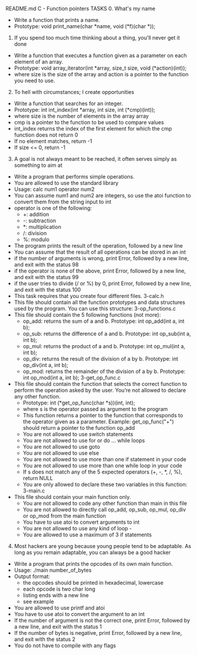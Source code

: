 README.md
C - Function pointers
TASKS
0. What's my name
* Write a function that prints a name.
* Prototype: void print_name(char *name, void (*f)(char *));
1. If you spend too much time thinking about a thing, you'll never get it done
* Write a function that executes a function given as a parameter on each element of an array.
* Prototype: void array_iterator(int *array, size_t size, void (*action)(int));
* where size is the size of the array and action is a pointer to the function you need to use.
2. To hell with circumstances; I create opportunities
* Write a function that searches for an integer.
* Prototype: int int_index(int *array, int size, int (*cmp)(int));
* where size is the number of elements in the array array
* cmp is a pointer to the function to be used to compare values
* int_index returns the index of the first element for which the cmp function does not return 0
* If no element matches, return -1
* If size <= 0, return -1
3. A goal is not always meant to be reached, it often serves simply as something to aim at
* Write a program that performs simple operations.
* You are allowed to use the standard library
* Usage: calc num1 operator num2
* You can assume num1 and num2 are integers, so use the atoi function to convert them from the string input to int
* operator is one of the following:
    * +: addition
    * -: subtraction
    * *: multiplication
    * /: division
    * %: modulo
* The program prints the result of the operation, followed by a new line
* You can assume that the result of all operations can be stored in an int
* if the number of arguments is wrong, print Error, followed by a new line, and exit with the status 98
* if the operator is none of the above, print Error, followed by a new line, and exit with the status 99
* if the user tries to divide (/ or %) by 0, print Error, followed by a new line, and exit with the status 100
* This task requires that you create four different files.
3-calc.h
* This file should contain all the function prototypes and data structures used by the program. You can use this structure:
3-op_functions.c
* This file should contain the 5 following functions (not more):
    * op_add: returns the sum of a and b. Prototype: int op_add(int a, int b);
    * op_sub: returns the difference of a and b. Prototype: int op_sub(int a, int b);
    * op_mul: returns the product of a and b. Prototype: int op_mul(int a, int b);
    * op_div: returns the result of the division of a by b. Prototype: int op_div(int a, int b);
    * op_mod: returns the remainder of the division of a by b. Prototype: int op_mod(int a, int b);
3-get_op_func.c
* This file should contain the function that selects the correct function to perform the operation asked by the user. You’re not allowed to declare any other function.
    * Prototype: int (*get_op_func(char *s))(int, int);
    * where s is the operator passed as argument to the program
    * This function returns a pointer to the function that corresponds to the operator given as a parameter. Example: get_op_func("+") should return a pointer to the function op_add
    * You are not allowed to use switch statements
    * You are not allowed to use for or do ... while loops
    * You are not allowed to use goto
    * You are not allowed to use else
    * You are not allowed to use more than one if statement in your code
    * You are not allowed to use more than one while loop in your code
    * If s does not match any of the 5 expected operators (+, -, *, /, %), return NULL
    * You are only allowed to declare these two variables in this function:
3-main.c
* This file should contain your main function only.
    * You are not allowed to code any other function than main in this file
    * You are not allowed to directly call op_add, op_sub, op_mul, op_div or op_mod from the main function
    * You have to use atoi to convert arguments to int
    * You are not allowed to use any kind of loop -
    * You are allowed to use a maximum of 3 if statements
4. Most hackers are young because young people tend to be adaptable. As long as you remain adaptable, you can always be a good hacker
* Write a program that prints the opcodes of its own main function.
* Usage: ./main number_of_bytes
* Output format:
    * the opcodes should be printed in hexadecimal, lowercase
    * each opcode is two char long
    * listing ends with a new line
    * see example
* You are allowed to use printf and atoi
* You have to use atoi to convert the argument to an int
* If the number of argument is not the correct one, print Error, followed by a new line, and exit with the status 1
* If the number of bytes is negative, print Error, followed by a new line, and exit with the status 2
* You do not have to compile with any flags

